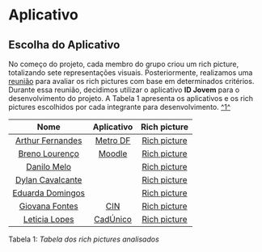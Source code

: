 # Aplicativo

## Escolha do Aplicativo

No começo do projeto, cada membro do grupo criou um rich picture, totalizando sete representações visuais. Posteriormente, realizamos uma [reunião](../../Atas/ata_01) para avaliar os rich pictures com base em determinados critérios. Durante essa reunião, decidimos utilizar o aplicativo **ID Jovem** para o desenvolvimento do projeto. A Tabela 1 apresenta os aplicativos e os rich pictures escolhidos por cada integrante para desenvolvimento. [^1^](#REF1)


| Nome | Aplicativo | Rich picture |
| :-: | :-: | :-: |
| [Arthur Fernandes](#) | [Metro DF](https://play.google.com/store/apps/details?id=br.gov.df.metroapp&hl=pt_BR) | [Rich picture](../../assets/rich-pictures-analisados/Arthur.png) |
| [Breno Lourenço](#) | [Moodle](https://play.google.com/store/apps/details?id=com.moodle.moodlemobile&hl=pt_BR) | [Rich picture](../../assets/rich-pictures-analisados/Breno.png) |
| [Danilo Melo](#) | [](https://www.idjovem.com.br) | [Rich picture](../../assets/rich-pictures-analisados/Danilo.png) |
| [Dylan Cavalcante](#) | [](https://www.idjovem.com.br) | [Rich picture](../../assets/rich-pictures-analisados/Dylan.png) |
| [Eduarda Domingos](#) | [](https://www.idjovem.com.br) | [Rich picture](../../assets/rich-pictures-analisados/Eduarda.png) |
| [Giovana Fontes](#) | [CIN ](https://play.google.com/store/apps/details?id=com.identidadenacional&hl=pt_BR) | [Rich picture](../../assets/rich-pictures-analisados/Giovana.png) |
| [Leticia Lopes](#) | [CadÚnico](https://play.google.com/store/apps/details?id=br.gov.dataprev.meucadunico&hl=pt_BR) | [Rich picture](../../assets/rich-pictures-analisados/Leticia.png) |

Tabela 1: *Tabela dos rich pictures analisados*